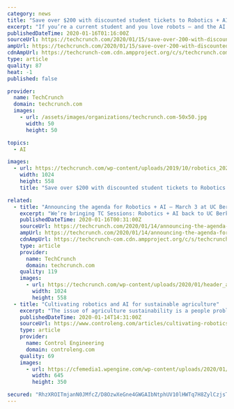 ```yaml
---
category: news
title: "Save over $200 with discounted student tickets to Robotics + AI 2020"
excerpt: "If you’re a current student and you love robots — and the AI that drives them — you do not want to miss out on TC Sessions: Robotics + AI 2020. Our day-long deep dive into these two life-altering technologies takes place on March 3 at UC Berkeley and features the best and brightest minds, makers and influencers. We’ve set aside a ..."
publishedDateTime: 2020-01-16T01:16:00Z
sourceUrl: https://techcrunch.com/2020/01/15/save-over-200-with-discounted-student-tickets-to-robotics-ai-2020/
ampUrl: https://techcrunch.com/2020/01/15/save-over-200-with-discounted-student-tickets-to-robotics-ai-2020/amp/
cdnAmpUrl: https://techcrunch-com.cdn.ampproject.org/c/s/techcrunch.com/2020/01/15/save-over-200-with-discounted-student-tickets-to-robotics-ai-2020/amp/
type: article
quality: 87
heat: -1
published: false

provider:
  name: TechCrunch
  domain: techcrunch.com
  images:
    - url: /assets/images/organizations/techcrunch.com-50x50.jpg
      width: 50
      height: 50

topics:
  - AI

images:
  - url: https://techcrunch.com/wp-content/uploads/2019/10/robotics_2020_wordpress_header_2000x1090.png?w=1024
    width: 1024
    height: 558
    title: "Save over $200 with discounted student tickets to Robotics + AI 2020"

related:
  - title: "Announcing the agenda for Robotics + AI — March 3 at UC Berkeley"
    excerpt: "We’re bringing TC Sessions: Robotics + AI back to UC Berkeley on March 3, and we’re excited to announce our jam-packed agenda. For months we’ve been recruiting speakers from the ranks of the most innovative founders, top technologists and hard-charging VCs working in robotics and AI, and the speaker line-up will capture the remarkable ..."
    publishedDateTime: 2020-01-16T00:31:00Z
    sourceUrl: https://techcrunch.com/2020/01/14/announcing-the-agenda-for-robotics-ai-march-3-at-ucberkeley/
    ampUrl: https://techcrunch.com/2020/01/14/announcing-the-agenda-for-robotics-ai-march-3-at-ucberkeley/amp/
    cdnAmpUrl: https://techcrunch-com.cdn.ampproject.org/c/s/techcrunch.com/2020/01/14/announcing-the-agenda-for-robotics-ai-march-3-at-ucberkeley/amp/
    type: article
    provider:
      name: TechCrunch
      domain: techcrunch.com
    quality: 119
    images:
      - url: https://techcrunch.com/wp-content/uploads/2020/01/header_agenda.png?w=1024
        width: 1024
        height: 558
  - title: "Cultivating robotics and AI for sustainable agriculture"
    excerpt: "The issue of agriculture sustainability is a people problem. However, it might be the robots that save humanity. Automation and artificial intelligence (AI) will help relieve the effects of an aging agricultural workforce and a shrinking supply of field workers looking for less strenuous work. Self-driving agricultural machinery and autonomous ..."
    publishedDateTime: 2020-01-14T14:31:00Z
    sourceUrl: https://www.controleng.com/articles/cultivating-robotics-and-ai-for-sustainable-agriculture/
    type: article
    provider:
      name: Control Engineering
      domain: controleng.com
    quality: 69
    images:
      - url: https://cfemedia1.wpengine.com/wp-content/uploads/2020/01/CTL2001_WEB_IMG_RIA_x3-John-Deere-HMIsSlider.jpg
        width: 645
        height: 350

secured: "RhzXROITmjanN0JMfcZ/D8OzwXeGne4GWGAIbNtphUV10lHWTq7H8ZylCzjsTDkW5jj+MLtmKxrH4guZzSK06em2A/st2y7z7R/s5TQQw8xKvb6SUbpCkQA5Y/szhyfOBstXy/+KOo1qJkbA9zOXYpqMmUu1pc+9PA3d9eglhLC12O46fOZVar7buqIX6wITj4utImNUxTMZw9ou+4j/XKwTHX5AlLKHI0G9DFNYMmth049BkavGj/gCtjImZAcXGPx/Ie6C4GEX4Orh12P5lY9DYTJE77NsziTs8I0PHU+BMKVGz+IvcRlFkL9i9cXtLdkFKffG+doBmFpOlvxWpdtnllKspN3Apxy561llxqXRzaeBj7DtTPXJQmlyNtsz3xK7dKUoGcAE7yjvEVlfy/lxjU0AeRjH+fjj3hvqMiiCkcRaNsIc+nSzM1AOGv+6cCEqTkUAkcjz0QxPuKQYFQ==;+75l9DESmWlMSlMbm+/KCg=="
---
```


